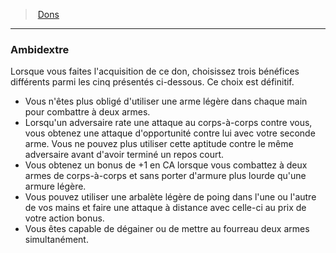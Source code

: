﻿---
!FeatItem
Id: feats_hd.md#ambidextre
ParentLink: feats_hd.md#dons
Name: Ambidextre
ParentName: Dons
NameLevel: 3
Attributes:
  Name: Ambidextre
  Markdown: >+
    ### <!--Name-->Ambidextre<!--/Name-->


    Lorsque vous faites l'acquisition de ce don, choisissez trois bénéfices différents parmi les cinq présentés ci-dessous. Ce choix est définitif.


    * Vous n'êtes plus obligé d'utiliser une arme légère dans chaque main pour combattre à deux armes.

    * Lorsqu'un adversaire rate une attaque au corps-à-corps contre vous, vous obtenez une attaque d'opportunité contre lui avec votre seconde arme. Vous ne pouvez plus utiliser cette aptitude contre le même adversaire avant d'avoir terminé un repos court.

    * Vous obtenez un bonus de +1 en CA lorsque vous combattez à deux armes de corps-à-corps et sans porter d'armure plus lourde qu'une armure légère.

    * Vous pouvez utiliser une arbalète légère de poing dans l'une ou l'autre de vos mains et faire une attaque à distance avec celle-ci au prix de votre action bonus.

    * Vous êtes capable de dégainer ou de mettre au fourreau deux armes simultanément.

AttributesDictionary: >+
  Name: Ambidextre

  Markdown: >+

    ### <!--Name-->Ambidextre<!--/Name-->





    Lorsque vous faites l'acquisition de ce don, choisissez trois bénéfices différents parmi les cinq présentés ci-dessous. Ce choix est définitif.





    * Vous n'êtes plus obligé d'utiliser une arme légère dans chaque main pour combattre à deux armes.



    * Lorsqu'un adversaire rate une attaque au corps-à-corps contre vous, vous obtenez une attaque d'opportunité contre lui avec votre seconde arme. Vous ne pouvez plus utiliser cette aptitude contre le même adversaire avant d'avoir terminé un repos court.



    * Vous obtenez un bonus de +1 en CA lorsque vous combattez à deux armes de corps-à-corps et sans porter d'armure plus lourde qu'une armure légère.



    * Vous pouvez utiliser une arbalète légère de poing dans l'une ou l'autre de vos mains et faire une attaque à distance avec celle-ci au prix de votre action bonus.



    * Vous êtes capable de dégainer ou de mettre au fourreau deux armes simultanément.



---
> [Dons](hd_feats.md)

---

### Ambidextre

Lorsque vous faites l'acquisition de ce don, choisissez trois bénéfices différents parmi les cinq présentés ci-dessous. Ce choix est définitif.

* Vous n'êtes plus obligé d'utiliser une arme légère dans chaque main pour combattre à deux armes.
* Lorsqu'un adversaire rate une attaque au corps-à-corps contre vous, vous obtenez une attaque d'opportunité contre lui avec votre seconde arme. Vous ne pouvez plus utiliser cette aptitude contre le même adversaire avant d'avoir terminé un repos court.
* Vous obtenez un bonus de +1 en CA lorsque vous combattez à deux armes de corps-à-corps et sans porter d'armure plus lourde qu'une armure légère.
* Vous pouvez utiliser une arbalète légère de poing dans l'une ou l'autre de vos mains et faire une attaque à distance avec celle-ci au prix de votre action bonus.
* Vous êtes capable de dégainer ou de mettre au fourreau deux armes simultanément.

